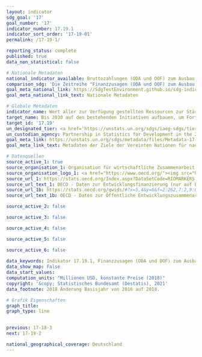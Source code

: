 ```yaml
---
layout: indicator    
sdg_goal: '17'    
goal_number: '17'    
indicator_number: 17.19.1    
indicator_sort_order: '17-19-01'    
permalink: /17-19-1/    

reporting_status: complete    
published: true    
data_non_statistical: false    

# Nationale Metadaten    
national_indicator_available: Bruttozahlungen (ODA und OOF) zum Ausbau statistischer Kapazitäten in Entwicklungsländern <br> Finanzzusagen (ODA und OOF) zum Ausbau statistischer Kapazitäten in Entwicklungsländern    
comparison_sdg: 'Die Zeitreihe "Finanzzusagen (ODA und OOF) zum Ausbau statistischer Kapazitäten in Entwicklungsländern" entspricht teilweise den globalen Metadaten. Die Zeitreihe "Bruttozahlungen (ODA und OOF) zum Ausbau statistischer Kapazitäten in Entwicklungsländern" bietet zusätzliche Informationen.'    
goal_meta_national_link: https://SdgTestEnvironment.github.io/sdg-indicators/public/MetaDe/17.19.1.pdf    
goal_meta_national_link_text: Nationale Metadaten    

# Globale Metadaten    
indicator_name: Wert aller zur Verfügung gestellten Ressourcen zur Stärkung der statistischen Kapazitäten in Entwicklungsländern, in US-Dollar    
target_name: Bis 2030 auf den bestehenden Initiativen aufbauen, um Fortschrittsmaße für nachhaltige Entwicklung zu erarbeiten, die das Bruttoinlandsprodukt ergänzen, und den Aufbau der statistischen Kapazitäten der Entwicklungsländer unterstützen    
target_id: '17.19'    
un_designated_tier: <a href='https://unstats.un.org/sdgs/iaeg-sdgs/tier-classification/' title='Klicken Sie hier um weitere Informationen zur UN-Tier-Klassifikation zu erhalten.'  target='_blank'>Tier I</a>    
un_custodian_agency: Partnership in Statistics for Development in the 21st Century (PARIS21)    
goal_meta_link: https://unstats.un.org/sdgs/metadata/files/Metadata-17-19-01.pdf    
goal_meta_link_text: Metadaten der Ziele der Vereinten Nationen für nachhaltige Entwicklung    

# Datenquellen
source_active_1: true
source_organisation_1: Organisation für wirtschaftliche Zusammenarbeit und Entwicklung (OECD)
source_organisation_logo_1: <a href="https://www.oecd.org/"><img src="https://g205sdgs.github.io/sdg-indicators/public/OrgImgDe/oecd.png" alt="Logo oecd" style="height:60px; width:148px"/></a>
source_url_1: https://stats.oecd.org/Index.aspx?DataSetCode=RIOMARKERS
source_url_text_1: OECD - Daten zur Entwicklungsfinanzierung (nur auf Englisch und Französisch verfügbar)
source_url_1b: https://stats.oecd.org/qwids/#?x=5,4&y=6&f=2:262,7:2,9:85,3:73,8:85,1:10&q=2:262+7:1,2+9:85+3:73+8:85+1:10+5:3,4+4:1,2+6:2010,2011,2012,2013,2014,2015,2016,2017,2018,2019
source_url_text_1b: OECD - Daten zur Öffentliche Entwicklungszusammenarbeit (ODA), Stärkung der statistischen Kapazitäten (nur auf Englisch und Französisch verfügbar)

source_active_2: false

source_active_3: false

source_active_4: false

source_active_5: false

source_active_6: false
    
data_keywords: Indikator 17.19.1, Finanzzusagen (ODA und OOF) zum Ausbau statistischer Kapazitäten in Entwicklungsländern, Bruttozahlungen (ODA und OOF) zum Ausbau statistischer Kapazitäten in Entwicklungsländern, PARIS21    
data_show_map: False    
data_start_values:     
computation_units: "Millionen USD, konstante Preise (2018)"    
copyright: '&copy; Statistisches Bundesamt (Destatis), 2021'    
data_footnote: 2018 Änderung Basisjahr von 2016 auf 2018.    

# Grafik Eigenschaften    
graph_title:     
graph_type: line    
    

previous: 17-18-3    
next: 17-19-2    

national_geographical_coverage: Deutschland    
---
```


<span></span>